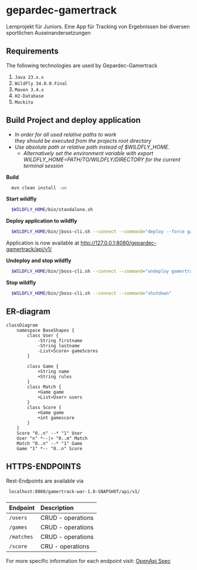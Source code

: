 # gepardec-gamertrack

Lernprojekt für Juniors. Eine App für Tracking von Ergebnissen bei diversen sportlichen
Auseinandersetzungen

## Requirements

The following technologies are used by Gepardec-Gamertrack

1. `Java 23.x.x`
2. `WildFly 34.0.0.Final`
3. `Maven 3.4.x`
4. `H2-Database`
5. `Mockito`

## Build Project and deploy application

- *In order for all used relative paths to work  
  they should be executed from the projects root directory*
- *Use absolute path or relative path instead of $WILDFLY_HOME.*
    - *Alternatively set the environment variable with export WILDFLY_HOME=PATH/TO/WILDFLY/DIRECTORY
      for the current terminal session*

**Build**

```zsh 
  mvn clean install -am
```

**Start wildfly**

```zsh
  $WILDFLY_HOME/bin/standalone.sh
```

**Deploy application to wildfly**

```zsh
  $WILDFLY_HOME/bin/jboss-cli.sh --connect --command="deploy --force gamertrack-war/target/gepardec-gamertrack.war"
```

Application is now available at http://127.0.0.1:8080/gepardec-gamertrack/api/v1/

**Undeploy and stop wildfly**

```zsh
  $WILDFLY_HOME/bin/jboss-cli.sh --connect --command="undeploy gamertrack-war-1.0-SNAPSHOT.war"
```

**Stop wildfly**

```zsh
  $WILDFLY_HOME/bin/jboss-cli.sh --connect --command="shutdown"
```

## ER-diagram

```mermaid
classDiagram
    namespace BaseShapes {
        class User {
            -String firstname
            -String lastname
            -List<Score> gameScores
        }

        class Game {
            +String name
            +String rules
        }
        class Match {
            +Game game
            +List<User> users
        }
        class Score {
            +Game game
            +int gamescore
        }
    }
    Score "0..n" --* "1" User
    User "n" *--|> "0..m" Match
    Match "0..n" --* "1" Game
    Game "1" *-- "0..n" Score
```

## HTTPS-ENDPOINTS

Rest-Endpoints are available via

```http
 localhost:8080/gamertrack-war-1.0-SNAPSHOT/api/v1/
```

###

| Endpoint   | Description       |
|:-----------|:------------------|
| `/users`   | CRUD - operations |
| `/games`   | CRUD - operations |
| `/matches` | CRUD - operations |
| `/score`   | CRU - operations  |

For more specific information for each endpoint
visit: [OpenApi Spec](https://petstore.swagger.io/?url=https://raw.githubusercontent.com/Gepardec/gepardec-gamertrack/refs/heads/main/docs/openapi-spec.yaml)
